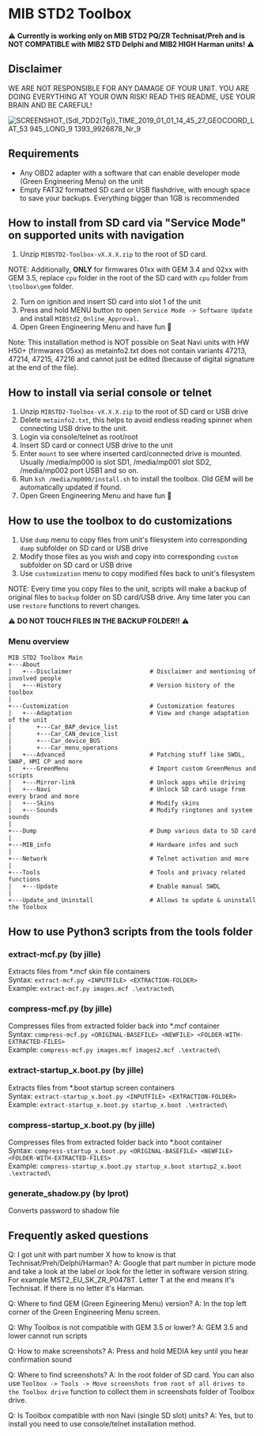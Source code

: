 # MIB STD2 Toolbox
⚠️ **Currently is working only on MIB STD2 PQ/ZR Technisat/Preh and is NOT COMPATIBLE with MIB2 STD Delphi and MIB2 HIGH Harman units!** ⚠️

## Disclaimer
WE ARE NOT RESPONSIBLE FOR ANY DAMAGE OF YOUR UNIT. YOU ARE DOING EVERYTHING AT YOUR OWN RISK! READ THIS README, USE YOUR BRAIN AND BE CAREFUL!

![SCREENSHOT_(Sdl_7DD2(Tg))_TIME_2019_01_01_14_45_27_GEOCOORD_LAT_53 945_LONG_9 1393_9926878_Nr_9](https://user-images.githubusercontent.com/55631413/118193389-e30eae80-b447-11eb-8808-5206ca2dc31b.png)

## Requirements
- Any OBD2 adapter with a software that can enable developer mode (Green Engineering Menu) on the unit
- Empty FAT32 formatted SD card or USB flashdrive, with enough space to save your backups. Everything bigger than 1GB is recommended

## How to install from SD card via "Service Mode" on supported units with navigation
1. Unzip `MIBSTD2-Toolbox-vX.X.X.zip` to the root of SD card. 

NOTE: Additionally, **ONLY** for firmwares 01xx with GEM 3.4 and 02xx with GEM 3.5, replace `cpu` folder in the root of the SD card with `cpu` folder from `\toolbox\gem` folder.

2. Turn on ignition and insert SD card into slot 1 of the unit
3. Press and hold MENU button to open `Service Mode -> Software Update` and install `MIBStd2_Online_Approval`.
4. Open Green Engineering Menu and have fun 🙂

Note: This installation method is NOT possible on Seat Navi units with HW H50+ (firmwares 05xx) as metainfo2.txt does not contain variants 47213, 47214, 47215, 47216 and cannot just be edited (because of digital signature at the end of the file).

## How to install via serial console or telnet
1. Unzip `MIBSTD2-Toolbox-vX.X.X.zip` to the root of SD card or USB drive
2. Delete `metainfo2.txt`, this helps to avoid endless reading spinner when connecting USB drive to the unit.
3. Login via console/telnet as root/root
4. Insert SD card or connect USB drive to the unit
5. Enter `mount` to see where inserted card/connected drive is mounted. Usually /media/mp000 is slot SD1, /media/mp001 slot SD2, /media/mp002 port USB1 and so on.
6. Run `ksh /media/mp000/install.sh` to install the toolbox. Old GEM will be automatically updated if found.
7. Open Green Engineering Menu and have fun 🙂

## How to use the toolbox to do customizations
1. Use `dump` menu to copy files from unit's filesystem into corresponding `dump` subfolder on SD card or USB drive 
2. Modify those files as you wish and copy into corresponding `custom` subfolder on SD card or USB drive
3. Use `customization` menu to copy modified files back to unit's filesystem  

NOTE: Every time you copy files to the unit, scripts will make a backup of original files to `backup` folder on SD card/USB drive. Any time later you can use `restore` functions to revert changes. 

⚠️ **DO NOT TOUCH FILES IN THE BACKUP FOLDER!!** ⚠️

### Menu overview
```
MIB STD2 Toolbox Main
+---About
|   +---Disclaimer                      # Disclaimer and mentioning of involved people
|   +---History                         # Version history of the toolbox
|
+---Customization                       # Customization features
|   +---Adaptation                      # View and change adaptation of the unit
|       +---Car_BAP_device_list   
|       +---Car_CAN_device_list    
|       +---Car_device_BUS
|       +---Car_menu_operations         
|   +---Advanced                        # Patching stuff like SWDL, SWAP, HMI CP and more
|   +---GreenMenu                       # Import custom GreenMenus and scripts
|   +---Mirror-link                     # Unlock apps while driving
|   +---Navi                            # Unlock SD card usage from every brand and more
|   +---Skins                           # Modify skins
|   +---Sounds                          # Modify ringtones and system sounds
|
+---Dump                                # Dump various data to SD card
|
+---MIB_info                            # Hardware infos and such
|
+---Network                             # Telnet activation and more
|
+---Tools                               # Tools and privacy related functions
|   +---Update                          # Enable manual SWDL
|
+---Update_and_Uninstall                # Allows to update & uninstall the Toolbox
```

## How to use Python3 scripts from the tools folder

### extract-mcf.py (by jille)
Extracts files from *.mcf skin file containers<br>
Syntax: `extract-mcf.py <INPUTFILE> <EXTRACTION-FOLDER>`<br>
Example: `extract-mcf.py images.mcf .\extracted\`

### compress-mcf.py (by jille)
Compresses files from extracted folder back into *.mcf container<br>
Syntax: `compress-mcf.py <ORIGINAL-BASEFILE> <NEWFILE> <FOLDER-WITH-EXTRACTED-FILES>`<br>
Example: `compress-mcf.py images.mcf images2.mcf .\extracted\`

### extract-startup_x.boot.py (by jille)
Extracts files from *.boot startup screen containers<br>
Syntax: `extract-startup_x.boot.py <INPUTFILE> <EXTRACTION-FOLDER>`<br>
Example: `extract-startup_x.boot.py startup_x.boot .\extracted\`

### compress-startup_x.boot.py (by jille)
Compresses files from extracted folder back into *.boot container<br>
Syntax: `compress-startup_x.boot.py <ORIGINAL-BASEFILE> <NEWFILE> <FOLDER-WITH-EXTRACTED-FILES>`<br>
Example: `compress-startup_x.boot.py startup_x.boot startup2_x.boot .\extracted\`

### generate_shadow.py (by lprot)
Converts password to shadow file

## Frequently asked questions
Q: I got unit with part number X how to know is that Technisat/Preh/Delphi/Harman?
A: Google that part number in picture mode and take a look at the label or look for the letter in software version string. For example MST2_EU_SK_ZR_P0478T. Letter T at the end means it's Technisat. If there is no letter it's Harman.

Q: Where to find GEM (Green Egineering Menu) version?
A: In the top left corner of the Green Engineering Menu screen.

Q: Why Toolbox is not compatible with GEM 3.5 or lower?
A: GEM 3.5 and lower cannot run scripts

Q: How to make screenshots?
A: Press and hold MEDIA key until you hear confirmation sound

Q: Where to find screenshots?
A: In the root folder of SD card. You can also use `Toolbox -> Tools -> Move screenshots from root of all drives to the Toolbox drive` function to collect them in screenshots folder of Toolbox drive.

Q: Is Toolbox compatible with non Navi (single SD slot) units? 
A: Yes, but to install you need to use console/telnet installation method.
